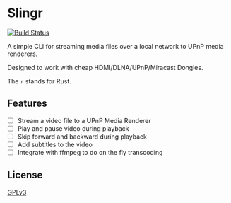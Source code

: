 # Slingr

[![Build Status](https://travis-ci.org/yuvadm/slingr.svg?branch=master)](https://travis-ci.org/yuvadm/slingr)

A simple CLI for streaming media files over a local network to UPnP media renderers.

Designed to work with cheap HDMI/DLNA/UPnP/Miracast Dongles.

The `r` stands for Rust.

## Features

 - [ ] Stream a video file to a UPnP Media Renderer
 - [ ] Play and pause video during playback
 - [ ] Skip forward and backward during playback
 - [ ] Add subtitles to the video
 - [ ] Integrate with ffmpeg to do on the fly transcoding

## License

[GPLv3](LICENSE)

